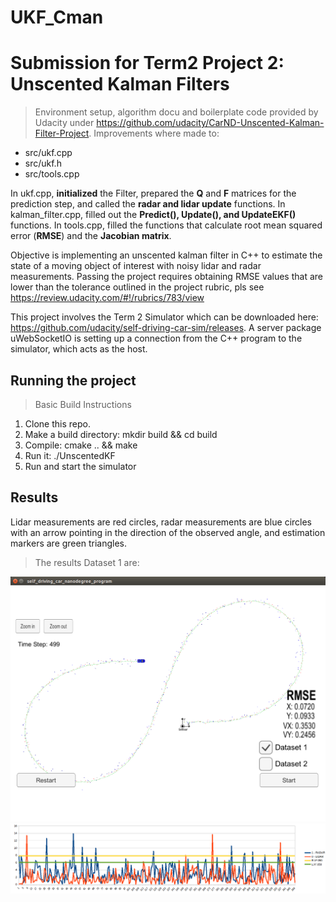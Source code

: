 # UKF_Cman
# Submission for Term2 Project 2: Unscented Kalman Filters

>Environment setup, algorithm docu and boilerplate code provided by Udacity 
under https://github.com/udacity/CarND-Unscented-Kalman-Filter-Project. 
Improvements where made to:

- src/ukf.cpp
- src/ukf.h
- src/tools.cpp

In ukf.cpp, __initialized__ the Filter, prepared the __Q__ and __F__ matrices for the prediction step, and called the __radar and lidar update__ functions.
In kalman_filter.cpp, filled out the __Predict(), Update(), and UpdateEKF()__ functions.
In tools.cpp, filled the functions that calculate root mean squared error (__RMSE__) and the __Jacobian matrix__.

Objective is implementing an unscented kalman filter in C++ to estimate the state of a moving object of interest with noisy lidar and radar measurements. 
Passing the project requires obtaining RMSE values that are lower than the tolerance outlined in the project rubric, 
pls see https://review.udacity.com/#!/rubrics/783/view

This project involves the Term 2 Simulator which can be downloaded here: https://github.com/udacity/self-driving-car-sim/releases. A server package uWebSocketIO is setting up a connection from the C++ program to the simulator, which acts as the host.

## Running the project
> Basic Build Instructions
1. Clone this repo.
2. Make a build directory: mkdir build && cd build
3. Compile: cmake .. && make
4. Run it: ./UnscentedKF
5. Run and start the simulator

## Results
Lidar measurements are red circles, radar measurements are blue circles with an arrow pointing in the direction of the observed angle, and estimation markers are green triangles.



> The results Dataset 1 are:

![Image1](./ScreenshotDS1_a03y02.png)
![Image1.1](./NIS_consistency_a03y02.png)
